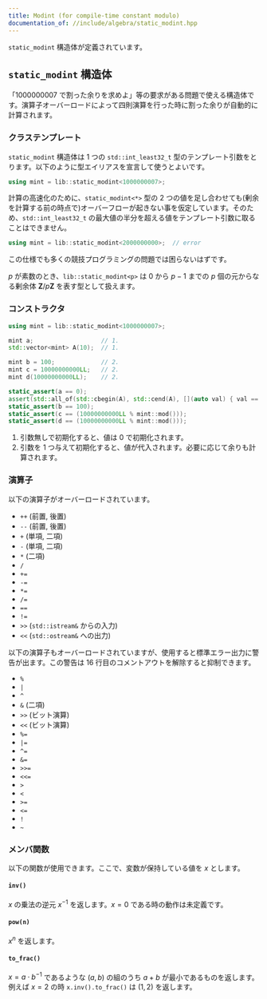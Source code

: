 ```yaml
---
title: Modint (for compile-time constant modulo)
documentation_of: //include/algebra/static_modint.hpp
---
```


`static_modint` 構造体が定義されています。

## `static_modint` 構造体

「1000000007 で割った余りを求めよ」等の要求がある問題で使える構造体です。演算子オーバーロードによって四則演算を行った時に割った余りが自動的に計算されます。

### クラステンプレート

`static_modint` 構造体は 1 つの `std::int_least32_t` 型のテンプレート引数をとります。以下のように型エイリアスを宣言して使うとよいです。

```cpp
using mint = lib::static_modint<1000000007>;
```

計算の高速化のために、`static_modint<*>` 型の 2 つの値を足し合わせても(剰余を計算する前の時点で)オーバーフローが起きない事を仮定しています。そのため、`std::int_least32_t` の最大値の半分を超える値をテンプレート引数に取ることはできません。

```cpp
using mint = lib::static_modint<2000000000>;  // error
```

この仕様でも多くの競技プログラミングの問題では困らないはずです。

$p$ が素数のとき、`lib::static_modint<p>` は $0$ から $p - 1$ までの $p$ 個の元からなる剰余体 $\mathbf{Z}/p\mathbf{Z}$ を表す型として扱えます。

### コンストラクタ

```cpp
using mint = lib::static_modint<1000000007>;

mint a;                   // 1.
std::vector<mint> A(10);  // 1.

mint b = 100;             // 2.
mint c = 10000000000LL;   // 2.
mint d(10000000000LL);    // 2.

static_assert(a == 0);
assert(std::all_of(std::cbegin(A), std::cend(A), [](auto val) { val == 0; }));
static_assert(b == 100);
static_assert(c == (10000000000LL % mint::mod()));
static_assert(d == (10000000000LL % mint::mod()));
```

1. 引数無しで初期化すると、値は 0 で初期化されます。
1. 引数を 1 つ与えて初期化すると、値が代入されます。必要に応じて余りも計算されます。

### 演算子

以下の演算子がオーバーロードされています。

- `++` (前置, 後置)
- `--` (前置, 後置)
- `+` (単項, 二項)
- `-` (単項, 二項)
- `*` (二項)
- `/`
- `+=`
- `-=`
- `*=`
- `/=`
- `==`
- `!=`
- `>>` (`std::istream&` からの入力)
- `<<` (`std::ostream&` への出力)

以下の演算子もオーバーロードされていますが、使用すると標準エラー出力に警告が出ます。この警告は 16 行目のコメントアウトを解除すると抑制できます。

- `%`
- `|`
- `^`
- `&` (二項)
- `>>` (ビット演算)
- `<<` (ビット演算)
- `%=`
- `|=`
- `^=`
- `&=`
- `>>=`
- `<<=`
- `>`
- `<`
- `>=`
- `<=`
- `!`
- `~`

### メンバ関数

以下の関数が使用できます。ここで、変数が保持している値を $x$ とします。

#### `inv()`

$x$ の乗法の逆元 $x^{-1}$ を返します。$x = 0$ である時の動作は未定義です。

#### `pow(n)`

$x^n$ を返します。

#### `to_frac()`

$x = a \cdot b^{-1}$ であるような $(a, b)$ の組のうち $a + b$ が最小であるものを返します。例えば $x = 2$ の時 `x.inv().to_frac()` は $(1, 2)$ を返します。

